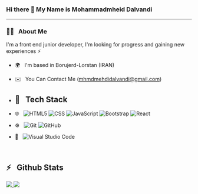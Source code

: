 ### Hi there 👋 My Name is Mohammadmheid Dalvandi 

---
<h3>👨‍💻 &nbsp; About Me</h3>

<p>I'm a front end junior developer, I'm looking for progress and gaining new experiences ⚡</p>

- 🌍 &nbsp; I'm based in Borujerd-Lorstan (IRAN)
- ✉️ &nbsp; You Can Contact Me  (mhmdmehdidalvandi@gmail.com)

- <h2>🔧 &nbsp; Tech Stack</h2>

- 🌐 &nbsp;
  ![HTML5](https://img.shields.io/badge/-HTML5-333333?style=flat&logo=HTML5)
  ![CSS](https://img.shields.io/badge/-CSS-333333?style=flat&logo=CSS3&logoColor=1572B6)
  ![JavaScript](https://img.shields.io/badge/-JavaScript-333333?style=flat&logo=javascript)
  ![Bootstrap](https://img.shields.io/badge/-Bootstrap-333333?style=flat&logo=bootstrap&logoColor=563D7C)
  ![React](https://img.shields.io/badge/-React-333333?style=flat&logo=react)
 - ⚙️ &nbsp;
  ![Git](https://img.shields.io/badge/-Git-333333?style=flat&logo=git)
  ![GitHub](https://img.shields.io/badge/-GitHub-333333?style=flat&logo=github)
- 🔧 &nbsp;
  ![Visual Studio Code](https://img.shields.io/badge/-Visual%20Studio%20Code-333333?style=flat&logo=visual-studio-code&logoColor=007ACC)


<br/>
 <h2>⚡️ &nbsp; Github Stats</h2>

<a href="https://github.com/mohammadmehdidalvandii">
  <img src="https://github-readme-stats.vercel.app/api?username=mohammadmehdidalvandii&show_icons=true&theme=radical" />
  <img src="https://github-readme-stats.vercel.app/api/top-langs/?username=mohammadmehdidalvandii" />
</a>


